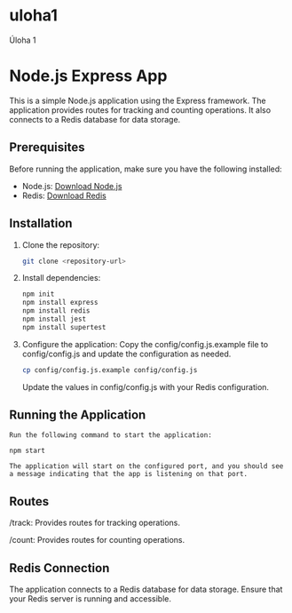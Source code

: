 # uloha1

Úloha 1

# Node.js Express App

This is a simple Node.js application using the Express framework. The application provides routes for tracking and counting operations. It also connects to a Redis database for data storage.

## Prerequisites

Before running the application, make sure you have the following installed:

- Node.js: [Download Node.js](https://nodejs.org/)
- Redis: [Download Redis](https://redis.io/download)

## Installation

1. Clone the repository:

   ```bash
   git clone <repository-url>
   ```

2. Install dependencies:

   ```bash
   npm init
   npm install express
   npm install redis
   npm install jest
   npm install supertest
   ```

3. Configure the application:
   Copy the config/config.js.example file to config/config.js and update the configuration as needed.

   ```bash
   cp config/config.js.example config/config.js
   ```

   Update the values in config/config.js with your Redis configuration.

## Running the Application

    Run the following command to start the application:

    npm start

    The application will start on the configured port, and you should see a message indicating that the app is listening on that port.

## Routes

/track: Provides routes for tracking operations.

/count: Provides routes for counting operations.

## Redis Connection

The application connects to a Redis database for data storage. Ensure that your Redis server is running and accessible.
